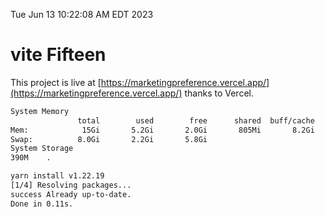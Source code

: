 Tue Jun 13 10:22:08 AM EDT 2023

# vite Fifteen


This project is live at [https://marketingpreference.vercel.app/](https://marketingpreference.vercel.app/) thanks to Vercel.

```bash
System Memory
               total        used        free      shared  buff/cache   available
Mem:            15Gi       5.2Gi       2.0Gi       805Mi       8.2Gi       9.0Gi
Swap:          8.0Gi       2.2Gi       5.8Gi
System Storage
390M	.
```
```bash
yarn install v1.22.19
[1/4] Resolving packages...
success Already up-to-date.
Done in 0.11s.
```
